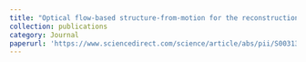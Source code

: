 ```yaml
---
title: "Optical flow-based structure-from-motion for the reconstruction of epithelial surfaces"
collection: publications
category: Journal
paperurl: 'https://www.sciencedirect.com/science/article/abs/pii/S0031320320301941'
---
```


